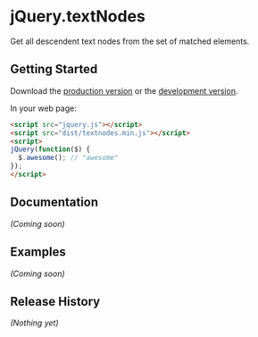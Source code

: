 # jQuery.textNodes

Get all descendent text nodes from the set of matched elements.

## Getting Started
Download the [production version][min] or the [development version][max].

[min]: https://raw.github.com/markrian/jquery.textnodes/master/dist/textnodes.min.js
[max]: https://raw.github.com/markrian/jquery.textnodes/master/dist/textnodes.js

In your web page:

```html
<script src="jquery.js"></script>
<script src="dist/textnodes.min.js"></script>
<script>
jQuery(function($) {
  $.awesome(); // "awesome"
});
</script>
```

## Documentation
_(Coming soon)_

## Examples
_(Coming soon)_

## Release History
_(Nothing yet)_
